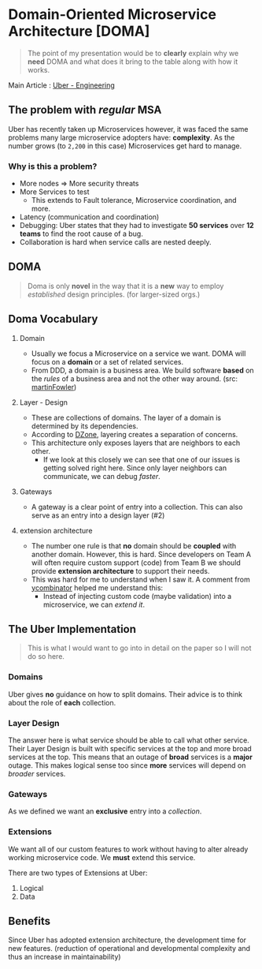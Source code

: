 # Domain-Oriented Microservice Architecture \[DOMA\]
> The point of my presentation would be to **clearly** explain why we **need** DOMA and what does it bring to the table along with how it works. 

Main Article : [Uber - Engineering](https://eng.uber.com/microservice-architecture/)

## The problem with *regular* MSA
Uber has recently taken up Microservices however, it was faced the same problems many large microservice adopters have: **complexity**. As the number grows (to `2,200` in this case) Microservices get hard to manage. 
### Why is this a problem?
+ More nodes => More security threats
+ More Services to test
	+ This extends to Fault tolerance, Microservice coordination, and more. 
+ Latency (communication and coordination)
+ Debugging: Uber states that they had to investigate **50 services** over **12 teams** to find the root cause of a bug. 
+ Collaboration is hard when service calls are nested deeply.

## DOMA
> Doma is only **novel** in the way that it is a **new** way to employ *established* design principles. (for larger-sized orgs.)
## Doma Vocabulary
1. Domain
	+	Usually we focus a Microservice on a service we want. DOMA will focus on a **domain** or a set of related services. 
	+	From DDD, a domain is a business area. We build software **based** on the *rules* of a business area and not the other way around. (src: [martinFowler](https://martinfowler.com/bliki/DomainDrivenDesign.html))

2. Layer - Design
	+	These are collections of domains. The layer of a domain is determined by its dependencies. 
	+	According to [DZone](https://dzone.com/articles/layered-architecture-code-smells-medium), layering creates a separation of concerns.
	+	This architecture only exposes layers that are neighbors to each other.
		+	If we look at this closely we can see that one of our issues is getting solved right here. Since only layer neighbors can communicate, we can debug *faster*.

3. Gateways
	+	A gateway is a clear point of entry into a collection. This can also serve as an entry into a design layer (\#2)

4. extension architecture
	+	The number one rule is that **no** domain should be **coupled** with another domain. However, this is hard. Since developers on Team A will often require custom support (code) from Team B we should provide **extension architecture** to support their needs.
	+	This was hard for me to understand when I saw it. A comment from [ycombinator](https://news.ycombinator.com/item?id=23937005) helped me understand this: 
		+	Instead of injecting custom code (maybe validation) into a microservice, we can *extend it*. 


## The Uber Implementation
> This is what I would want to go into in detail on the paper so I will not do so here.

### Domains
Uber gives **no** guidance on how to split domains. Their advice is to think about the role of **each** collection. 

### Layer Design
The answer here is what service should be able to call what other service. Their Layer Design is built with specific services at the top and more broad services at the top. This means that an outage of **broad** services is a **major** outage. This makes logical sense too since **more** services will depend on *broader* services. 

### Gateways
As we defined we want an **exclusive** entry into a *collection*.

### Extensions
We want all of our custom features to work without having to alter already working microservice code. We **must** extend this service. 
 
 There are two types of Extensions at Uber:
 1. Logical
 2. Data

## Benefits
Since Uber has adopted extension architecture, the development time for new features. (reduction of operational and developmental complexity and thus an increase in maintainability)


